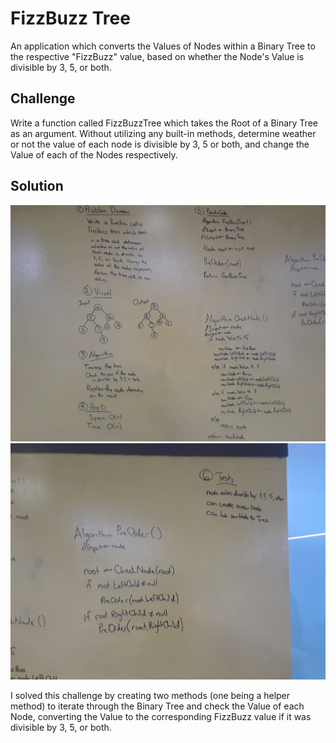 # FizzBuzz Tree
An application which converts the Values of Nodes within a Binary Tree to the respective "FizzBuzz" value,
based on whether the Node's Value is divisible by 3, 5, or both.

## Challenge
Write a function called FizzBuzzTree which takes the Root of a Binary Tree as an argument.
Without utilizing any built-in methods, determine weather or not the value of each node
is divisible by 3, 5 or both, and change the Value of each of the Nodes respectively.

## Solution
![FizzBuzzTree 01](../../assets/fizzbuzztree-images/fizzbuzztree-01.jpg)
![FizzBuzzTree 02](../../assets/fizzbuzztree-images/fizzbuzztree-02.jpg)

I solved this challenge by creating two methods (one being a helper method) to iterate through the
Binary Tree and check the Value of each Node, converting the Value to the corresponding FizzBuzz value
if it was divisible by 3, 5, or both.